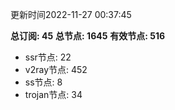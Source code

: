 更新时间2022-11-27 00:37:45

**总订阅: 45**
**总节点: 1645**
**有效节点: 516**
- ssr节点: 22
- v2ray节点: 452
- ss节点: 8
- trojan节点: 34
